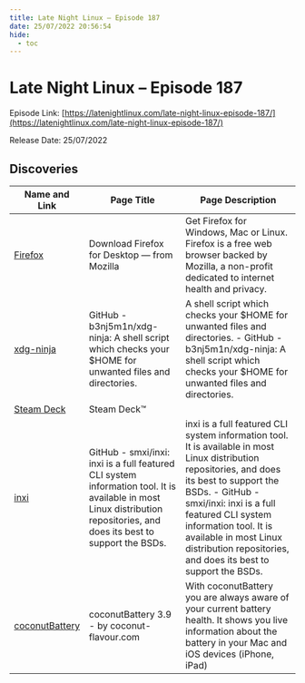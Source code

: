 ```yaml
---
title: Late Night Linux – Episode 187
date: 25/07/2022 20:56:54
hide:
  - toc
---
```


# Late Night Linux – Episode 187

Episode Link: [https://latenightlinux.com/late-night-linux-episode-187/](https://latenightlinux.com/late-night-linux-episode-187/)

Release Date: 25/07/2022

## Discoveries

| Name and Link | Page Title | Page Description |
| ------------- | ---------- | ---------------- |
| [Firefox](https://firefox.com) | Download Firefox for Desktop — from Mozilla | Get Firefox for Windows, Mac or Linux. Firefox is a free web browser backed by Mozilla, a non-profit dedicated to internet health and privacy. |
| [xdg-ninja](https://github.com/b3nj5m1n/xdg-ninja) | GitHub - b3nj5m1n/xdg-ninja: A shell script which checks your $HOME for unwanted files and directories. | A shell script which checks your $HOME for unwanted files and directories. - GitHub - b3nj5m1n/xdg-ninja: A shell script which checks your $HOME for unwanted files and directories. |
| [Steam Deck](https://store.steampowered.com/steamdeck) | Steam Deck™ |  |
| [inxi](https://github.com/smxi/inxi) | GitHub - smxi/inxi: inxi is a full featured CLI system information tool. It is available in most Linux distribution repositories, and does its best to support the BSDs. | inxi is a full featured CLI system information tool. It is available in most Linux distribution repositories, and does its best to support the BSDs.  - GitHub - smxi/inxi: inxi is a full featured CLI system information tool. It is available in most Linux distribution repositories, and does its best to support the BSDs. |
| [coconutBattery](https://www.coconut-flavour.com/coconutbattery/) | coconutBattery 3.9 - by coconut-flavour.com | With coconutBattery you are always aware of your current battery health. It shows you live information about the battery in your Mac and iOS devices (iPhone, iPad) |